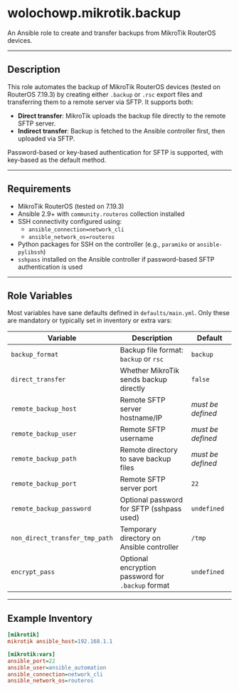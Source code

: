 # wolochowp.mikrotik.backup

An Ansible role to create and transfer backups from MikroTik RouterOS devices.

---

## Description

This role automates the backup of MikroTik RouterOS devices (tested on RouterOS 7.19.3) by creating either `.backup` or `.rsc` export files and transferring them to a remote server via SFTP. It supports both:

- **Direct transfer**: MikroTik uploads the backup file directly to the remote SFTP server.
- **Indirect transfer**: Backup is fetched to the Ansible controller first, then uploaded via SFTP.

Password-based or key-based authentication for SFTP is supported, with key-based as the default method.

---

## Requirements

- MikroTik RouterOS (tested on 7.19.3)
- Ansible 2.9+ with `community.routeros` collection installed
- SSH connectivity configured using:
  - `ansible_connection=network_cli`
  - `ansible_network_os=routeros`
- Python packages for SSH on the controller (e.g., `paramiko` or `ansible-pylibssh`)
- `sshpass` installed on the Ansible controller if password-based SFTP authentication is used

---

## Role Variables

Most variables have sane defaults defined in `defaults/main.yml`. Only these are mandatory or typically set in inventory or extra vars:

| Variable                | Description                              | Default            |
|-------------------------|------------------------------------------|--------------------|
| `backup_format`         | Backup file format: `backup` or `rsc`    | `backup`           |
| `direct_transfer`       | Whether MikroTik sends backup directly   | `false`            |
| `remote_backup_host`    | Remote SFTP server hostname/IP            | _must be defined_  |
| `remote_backup_user`    | Remote SFTP username                       | _must be defined_  |
| `remote_backup_path`    | Remote directory to save backup files     | _must be defined_  |
| `remote_backup_port`    | Remote SFTP server port                    | `22`               |
| `remote_backup_password`| Optional password for SFTP (sshpass used) | `undefined`        |
| `non_direct_transfer_tmp_path` | Temporary directory on Ansible controller | `/tmp`        |
| `encrypt_pass`          | Optional encryption password for `.backup` format | `undefined` |

---

## Example Inventory

```ini
[mikrotik]
mikrotik ansible_host=192.168.1.1

[mikrotik:vars]
ansible_port=22
ansible_user=ansible_automation
ansible_connection=network_cli
ansible_network_os=routeros


